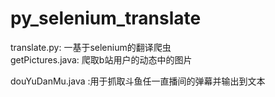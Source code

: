# py_selenium_translate
translate.py: 一基于selenium的翻译爬虫   
getPictures.java: 爬取b站用户的动态中的图片

douYuDanMu.java :用于抓取斗鱼任一直播间的弹幕并输出到文本
